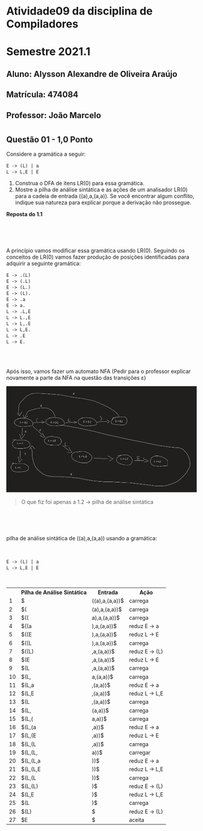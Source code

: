# Atividade09 da disciplina de Compiladores
# Semestre 2021.1


## Aluno:     Alysson Alexandre de Oliveira Araújo
## Matrícula: 474084
## Professor: João Marcelo

#



## Questão 01 - 1,0 Ponto
Considere a gramática a seguir:

~~~~
E -> (L) | a
L -> L,E | E
~~~~

1. Construa o DFA de itens LR(0) para essa gramática.
2. Mostre a pilha de análise sintática e as ações de um analisador LR(0) para a cadeia de entrada ((a),a,(a,a)). Se você encontrar algum conflito, indique sua natureza para explicar porque a derivação não prossegue.

**Reposta do 1.1**

<br>
<br>
<br>

A princípio vamos modificar essa gramática usando LR(0). Seguindo os conceitos de LR(0) vamos fazer produção de posições identificadas para adquirir a seguinte gramática:

~~~~
E -> .(L)
E -> (.L)
E -> (L.)
E -> (L).
E -> .a
E -> a.
L -> .L,E
L -> L.,E
L -> L,.E
L -> L,E.
L -> .E
L -> E.
~~~~

<br>
<br>

Após isso, vamos fazer um automato NFA (Pedir para o professor explicar novamente a parte da NFA na questão das transições ε)

![alt](NFA1_1.png)
> O que fiz foi apenas a 1.2 -> pilha de análise sintática


<br>
<br>
<br>

pilha de análise sintática de ((a),a,(a,a)) usando a gramática:


<br>

~~~~
E -> (L) | a
L -> L,E | E
~~~~

<br>

<table style="width:100%">
  <tr>
    <th></th>
    <th>Pilha de Análise Sintática</th>
    <th>Entrada</th>
    <th>Ação</th>
  </tr>
  <tr>
    <td>1</td>
    <td>$</td>
    <td>((a),a,(a,a))$</td>
    <td>carrega</td>
  </tr>
  <tr>
    <td>2</td>
    <td>$(</td>
    <td>(a),a,(a,a))$</td>
    <td>carrega</td>
  </tr>
  <tr>
    <td>3</td>
    <td>$((</td>
    <td>a),a,(a,a))$</td>
    <td>carrega</td>
  </tr>
  <tr>
    <td>4</td>
    <td>$((a</td>
    <td>),a,(a,a))$</td>
    <td>reduz E -> a</td>
  </tr>
  <tr>
    <td>5</td>
    <td>$((E</td>
    <td>),a,(a,a))$</td>
    <td>reduz L -> E</td>
  </tr>
  <tr>
    <td>6</td>
    <td>$((L</td>
    <td>),a,(a,a))$</td>
    <td>carrega</td>
  </tr>
  <tr>
    <td>7</td>
    <td>$((L)</td>
    <td>,a,(a,a))$</td>
    <td>reduz E -> (L)</td>
  </tr>
  <tr>
    <td>8</td>
    <td>$(E</td>
    <td>,a,(a,a))$</td>
    <td>reduz L -> E</td>
  </tr>
  <tr>
    <td>9</td>
    <td>$(L</td>
    <td>,a,(a,a))$</td>
    <td>carrega</td>
  </tr>
    <td>10</td>
    <td>$(L,</td>
    <td>a,(a,a))$</td>
    <td>carrega</td>
  </tr>
  </tr>
    <td>11</td>
    <td>$(L,a</td>
    <td>,(a,a))$</td>
    <td>reduz E -> a</td>
  </tr>
  </tr>
    <td>12</td>
    <td>$(L,E</td>
    <td>,(a,a))$</td>
    <td>reduz L -> L,E</td>
  </tr>
  </tr>
    <td>13</td>
    <td>$(L</td>
    <td>,(a,a))$</td>
    <td>carrega</td>
  </tr>
  </tr>
    <td>14</td>
    <td>$(L,</td>
    <td>(a,a))$</td>
    <td>carrega</td>
  </tr>
  </tr>
    <td>15</td>
    <td>$(L,(</td>
    <td>a,a))$</td>
    <td>carrega</td>
  </tr>
  </tr>
    <td>16</td>
    <td>$(L,(a</td>
    <td>,a))$</td>
    <td>reduz E -> a</td>
  </tr>
  </tr>
    <td>17</td>
    <td>$(L,(E</td>
    <td>,a))$</td>
    <td>reduz L -> E</td>
  </tr>
  </tr>
    <td>18</td>
    <td>$(L,(L</td>
    <td>,a))$</td>
    <td>carrega</td>
  </tr>
  </tr>
    <td>19</td>
    <td>$(L,(L,</td>
    <td>a))$</td>
    <td>carregar</td>
  </tr>
  </tr>
    <td>20</td>
    <td>$(L,(L,a</td>
    <td>))$</td>
    <td>reduz E -> a</td>
  </tr>
  </tr>
    <td>21</td>
    <td>$(L,(L,E</td>
    <td>))$</td>
    <td>reduz L -> L,E</td>
  </tr>
  </tr>
    <td>22</td>
    <td>$(L,(L</td>
    <td>))$</td>
    <td>carrega</td>
  </tr>
  </tr>
    <td>23</td>
    <td>$(L,(L)</td>
    <td>)$</td>
    <td>reduz E -> (L)</td>
  </tr>
  </tr>
    <td>24</td>
    <td>$(L,E</td>
    <td>)$</td>
    <td>reduz L -> L,E</td>
  </tr>
  </tr>
    <td>25</td>
    <td>$(L</td>
    <td>)$</td>
    <td>carrega</td>
  </tr>
  </tr>
    <td>26</td>
    <td>$(L)</td>
    <td>$</td>
    <td>reduz E -> (L)</td>
  </tr>
  </tr>
    <td>27</td>
    <td>$E</td>
    <td>$</td>
    <td>aceita</td>
  </tr>
  

</table>
